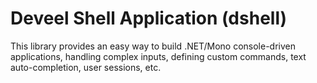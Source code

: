 Deveel Shell Application (dshell)
=================================

This library provides an easy way to build .NET/Mono console-driven applications, handling complex inputs, defining custom commands, text auto-completion, user sessions, etc.